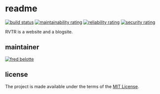 # readme

[![build status](https://github.com/RVTR/rvtr/workflows/build/badge.svg)](https://github.com/RVTR/rvtr/actions?query=workflow%3Abuild)
[![maintainability rating](https://sonarcloud.io/api/project_badges/measure?project=rvtr_app&metric=sqale_rating)](https://sonarcloud.io/dashboard?id=rvtr_app)
[![reliability rating](https://sonarcloud.io/api/project_badges/measure?project=rvtr_app&metric=reliability_rating)](https://sonarcloud.io/dashboard?id=rvtr_app)
[![security rating](https://sonarcloud.io/api/project_badges/measure?project=rvtr_app&metric=security_rating)](https://sonarcloud.io/dashboard?id=rvtr_app)

RVTR is a website and a blogsite.

## maintainer

[![fred belotte][avatar_fb]][github_fb]

## license

The project is made available under the terms of the [MIT License][license_mit].

[avatar_fb]: https://avatars1.githubusercontent.com/u/22018714?s=115&u=f98957700fffa1dafd554980635726675430e587&v=4 "fred belotte"
[github_fb]: https://github.com/fredbelotte "fred belotte"
[license_mit]: https://github.com/RVTR/rvtr/blob/master/LICENSE "mit license"
